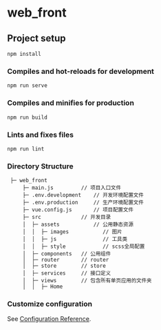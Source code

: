 # web_front

## Project setup
```
npm install
```

### Compiles and hot-reloads for development
```
npm run serve
```

### Compiles and minifies for production
```
npm run build
```

### Lints and fixes files
```
npm run lint
```

### Directory Structure
```
 ├─ web_front
     ├─ main.js         // 项目入口文件
     ├─ .env.development    // 开发环境配置文件
     ├─ .env.production     // 生产环境配置文件
     ├─ vue.config.js       // 项目配置文件
     ├─ src             // 开发目录
     │  ├─ assets           // 公用静态资源
     │  │  ├─ images           // 图片
     │  │  ├─ js               // 工具类
     │  │  ├─ style            // scss全局配置
     │  ├─ components	// 公用组件
     │  ├─ router	    // router
     │  ├─ store	    // store
     │  ├─ services	    // 接口定义
     │  ├─ views        // 包含所有单页应用的文件夹
     │  │  ├─ Home          
```
### Customize configuration
See [Configuration Reference](https://cli.vuejs.org/config/).
